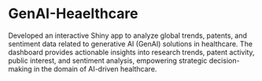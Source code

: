 # GenAI-Heaelthcare
Developed an interactive Shiny app to analyze global trends, patents, and sentiment data related to generative AI (GenAI) solutions in healthcare. The dashboard provides actionable insights into research trends, patent activity, public interest, and sentiment analysis, empowering strategic decision-making in the domain of AI-driven healthcare.
